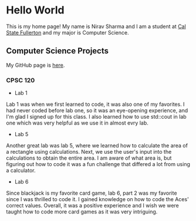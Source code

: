 # Hello World

This is my home page! My name is Nirav Sharma and I am a student at [Cal State Fullerton](http://www.fullerton.edu/) and my major is Computer Science.

## Computer Science Projects

My GitHub page is [here](http://github.com/Nirav0105).

### CPSC 120

* Lab 1

Lab 1 was when we first learned to code, it was also one of my favorites. I had never coded before lab one, so it was an eye-opening experience, and I'm glad I signed up for this class. I also learned how to use std::cout in lab one which was very helpful as we use it in almost evry lab.  
    
* Lab 5

Another great lab was lab 5, where we learned how to calculate the area of a rectangle using calculations. Next, we use the user's input into the calculations to obtain the entire area. I am aware of what area is, but figuring out how to code it was a fun challenge that differed a lot from using a calculator. 

* Lab 6

Since blackjack is my favorite card game, lab 6, part 2 was my favorite since I was thrilled to code it. I gained knowledge on how to code the Aces' correct values. Overall, it was a positive experience and I wish we were taught how to code more card games as it was very intriguing. 